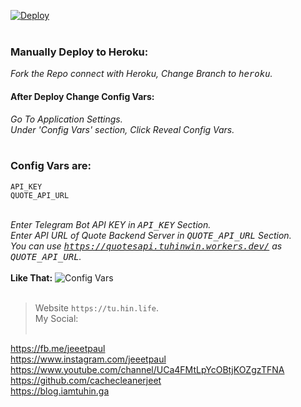 [![Deploy](https://www.herokucdn.com/deploy/button.svg)](https://heroku.com/deploy?template=https://github.com/cachecleanerjeet/QuotesTeleBot/tree/heroku)
<br><br>
### Manually Deploy to Heroku:
*Fork the Repo connect with Heroku, Change Branch to <tt>heroku</tt>.*<br>
#### After Deploy Change Config Vars:
*Go To Application Settings.*<br>
*Under 'Config Vars' section, Click Reveal Config Vars.*<br><br>
### Config Vars are: <br>

`API_KEY`<br>
`QUOTE_API_URL`<br><br>

*Enter Telegram Bot API KEY in <tt>API_KEY</tt> Section.*<br>
*Enter API URL of Quote Backend Server in <tt>QUOTE_API_URL</tt> Section.*<br>
*You can use <tt>https://quotesapi.tuhinwin.workers.dev/</tt> as <tt>QUOTE_API_URL</tt>.*
<br><br>
**Like That:**
![Config Vars](https://firebasestorage.googleapis.com/v0/b/webtuhin.appspot.com/o/githubstatic%2Fqtbotconvar.png?alt=media&token=8fe45d02-c09e-4153-bac4-056dd0b54cb4)
<br><br>
>Website `https://tu.hin.life`.<br>
>My Social:<br><br>

https://fb.me/jeeetpaul<br>
https://www.instagram.com/jeeetpaul<br>
https://www.youtube.com/channel/UCa4FMtLpYcOBtjKOZgzTFNA<br>
https://github.com/cachecleanerjeet<br>
https://blog.iamtuhin.ga<br><br><br>
